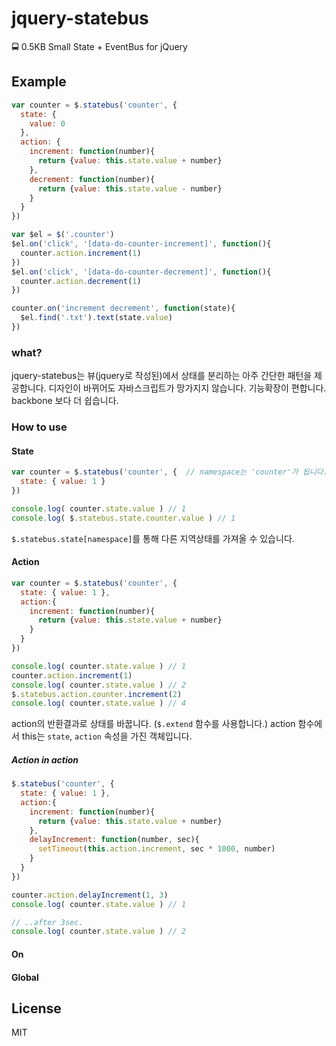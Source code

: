 # jquery-statebus
🚍 0.5KB Small State + EventBus for jQuery

## Example
```js
var counter = $.statebus('counter', {
  state: {
    value: 0
  },
  action: {
    increment: function(number){
      return {value: this.state.value + number}
    },
    decrement: function(number){
      return {value: this.state.value - number}
    }
  }
})

var $el = $('.counter')
$el.on('click', '[data-do-counter-increment]', function(){
  counter.action.increment(1)
})
$el.on('click', '[data-do-counter-decrement]', function(){
  counter.action.decrement(1)
})

counter.on('increment decrement', function(state){
  $el.find('.txt').text(state.value)
})
```

### what?
jquery-statebus는 뷰(jquery로 작성된)에서 상태를 분리하는 아주 간단한 패턴을 제공합니다. 
디자인이 바뀌어도 자바스크립트가 망가지지 않습니다. 기능확장이 편합니다. backbone 보다 더 쉽습니다.

### How to use
#### State
```js
var counter = $.statebus('counter', {  // namespace는 'counter'가 됩니다.
  state: { value: 1 }
})

console.log( counter.state.value ) // 1
console.log( $.statebus.state.counter.value ) // 1
```
`$.statebus.state[namespace]`를 통해 다른 지역상태를 가져올 수 있습니다.

#### Action
```js
var counter = $.statebus('counter', { 
  state: { value: 1 },
  action:{
    increment: function(number){
      return {value: this.state.value + number} 
    }
  }
})

console.log( counter.state.value ) // 1
counter.action.increment(1)
console.log( counter.state.value ) // 2
$.statebus.action.counter.increment(2)
console.log( counter.state.value ) // 4
```
action의 반환결과로 상태를 바꿉니다. (`$.extend` 함수를 사용합니다.) action 함수에서 this는  `state`, `action` 속성을 가진 객체입니다.

##### Action in action
```js
$.statebus('counter', { 
  state: { value: 1 },
  action:{
    increment: function(number){
      return {value: this.state.value + number} 
    },
    delayIncrement: function(number, sec){
      setTimeout(this.action.increment, sec * 1000, number)
    }
  }
})

counter.action.delayIncrement(1, 3)
console.log( counter.state.value ) // 1

// ..after 3sec.
console.log( counter.state.value ) // 2
```

#### On
#### Global

### 



## License
MIT